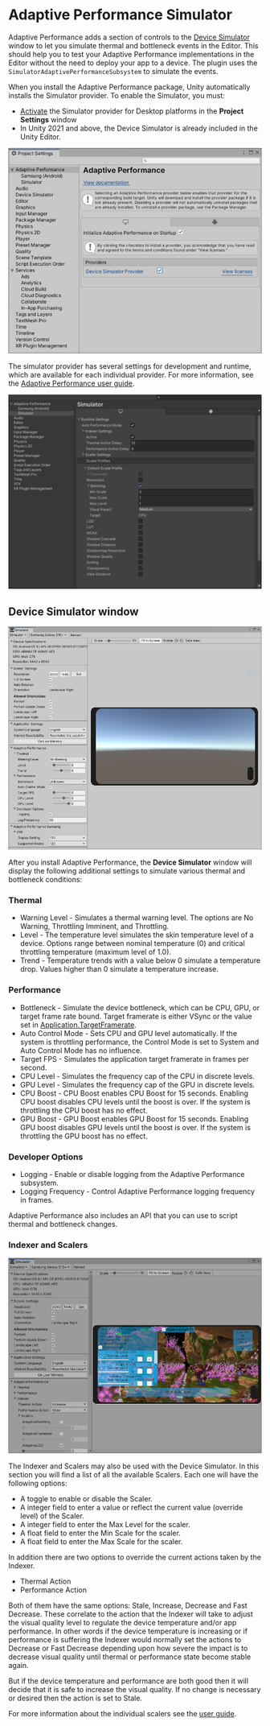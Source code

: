 # Adaptive Performance Simulator

Adaptive Performance adds a section of controls to the [Device Simulator](https://docs.unity3d.com/Packages/com.unity.device-simulator@latest) window to let you simulate thermal and bottleneck events in the Editor. This should help you to test your Adaptive Performance implementations in the Editor without the need to deploy your app to a device. The plugin uses the `SimulatorAdaptivePerformanceSubsystem` to simulate the events.

When you install the Adaptive Performance package, Unity automatically installs the Simulator provider. To enable the Simulator, you must:

* [Activate](installing-and-configuring.md#provider-installation) the Simulator provider for Desktop platforms in the **Project Settings** window
* In Unity 2021 and above, the Device Simulator is already included in the Unity Editor.

![Adaptive Performance Device Simulator settings.](Images/simulator-provider-enable.png)

The simulator provider has several settings for development and runtime, which are available for each individual provider. For more information, see the [Adaptive Performance user guide](user-guide.md).

![Adaptive Performance Device Simulator Settings.](Images/simulator-provider-settings.png)

## Device Simulator window

![Adaptive Performance Device Simulator settings.](Images/simulator-extension-settings.png)

After you install Adaptive Performance, the **Device Simulator** window will display the following additional settings to simulate various thermal and bottleneck conditions:

### Thermal
* Warning Level - Simulates a thermal warning level. The options are No Warning, Throttling Imminent, and Throttling.
* Level - The temperature level simulates the skin temperature level of a device. Options range between nominal temperature (0) and critical throttling temperature (maximum level of 1.0).
* Trend - Temperature trends with a value below 0 simulate a temperature drop. Values higher than 0 simulate a temperature increase.

### Performance
* Bottleneck - Simulate the device bottleneck, which can be CPU, GPU, or target frame rate bound. Target framerate is either VSync or the value set in [Application.TargetFramerate](https://docs.unity3d.com/ScriptReference/Application-targetFrameRate.html).
* Auto Control Mode - Sets CPU and GPU level automatically. If the system is throttling performance, the Control Mode is set to System and Auto Control Mode has no influence.
* Target FPS - Simulates the application target framerate in frames per second.
* CPU Level - Simulates the frequency cap of the CPU in discrete levels.
* GPU Level - Simulates the frequency cap of the GPU in discrete levels.
* CPU Boost - CPU Boost enables CPU Boost for 15 seconds. Enabling CPU boost disables CPU levels until the boost is over. If the system is throttling the CPU boost has no effect.
* GPU Boost - GPU Boost enables GPU Boost for 15 seconds. Enabling GPU boost disables GPU levels until the boost is over. If the system is throttling the GPU boost has no effect.

### Developer Options
* Logging - Enable or disable logging from the Adaptive Performance subsystem.
* Logging Frequency - Control Adaptive Performance logging frequency in frames.

Adaptive Performance also includes an API that you can use to script thermal and bottleneck changes.

### Indexer and Scalers

![Adaptive Performance Device Simulator Scaler settings.](Images/simulator-extension-scaler-settings.png)

The Indexer and Scalers may also be used with the Device Simulator. In this section you will find a list of all the available Scalers. Each one will have the following options:

* A toggle to enable or disable the Scaler.
* A integer field to enter a value or reflect the current value (override level) of the Scaler.
* A integer field to enter the Max Level for the scaler.
* A float field to enter the Min Scale for the scaler.
* A float field to enter the Max Scale for the scaler.

In addition there are two options to override the current actions taken by the Indexer.

* Thermal Action
* Performance Action

Both of them have the same options: Stale, Increase, Decrease and Fast Decrease. These correlate to the action that the Indexer will take to adjust the visual quality level to regulate the device temperature and/or app performance. In other words if the device temperature is increasing or if performance is suffering the Indexer would normally set the actions to Decrease or Fast Decrease depending upon how severe the impact is to decrease visual quality until thermal or performance state become stable again.

But if the device temperature and performance are both good then it will decide that it is safe to increase the visual quality. If no change is necessary or desired then the action is set to Stale.

For more information about the individual scalers see the  [user guide](user-guide.md#indexer-and-scalers).
